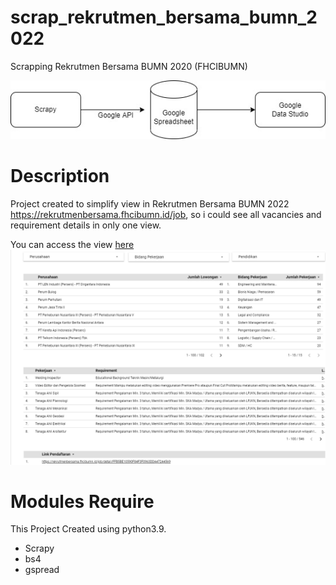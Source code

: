 # scrap_rekrutmen_bersama_bumn_2022
Scrapping Rekrutmen Bersama BUMN 2020 (FHCIBUMN)

![ScrapFlow](/scrap_flow.jpg "Scrap Flow")

# Description
Project created to simplify view in Rekrutmen Bersama BUMN 2022
https://rekrutmenbersama.fhcibumn.id/job, so i could see all vacancies and requirement details in only one view.

You can access the view [here](https://datastudio.google.com/reporting/deb620a4-cc38-41a6-9c86-cc0502e610f0)
![DataStudioView](/google_data_studio_view.png "Goole DataStudio View")

# Modules Require
This Project Created using python3.9.
- Scrapy
- bs4
- gspread
